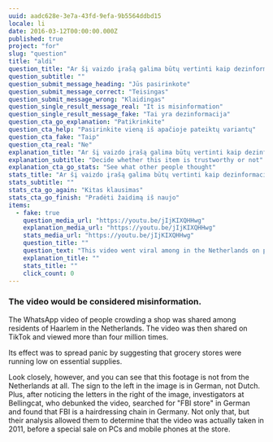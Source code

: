 ```yaml
---
uuid: aadc628e-3e7a-43fd-9efa-9b5564ddbd15
locale: li
date: 2016-03-12T00:00:00.000Z
published: true
project: "for"
slug: "question"
title: "aldi"
question_title: "Ar šį vaizdo įrašą galima būtų vertinti kaip dezinformaciją?"
question_subtitle: ""
question_submit_message_heading: "Jūs pasirinkote"
question_submit_message_correct: "Teisingas"
question_submit_message_wrong: "Klaidingas"
question_single_result_message_real: "It is misinformation"
question_single_result_message_fake: "Tai yra dezinformacija"
question_cta_go_explanation: "Patikrinkite"
question_cta_help: "Pasirinkite vieną iš apačioje pateiktų variantų"
question_cta_fake: "Taip"
question_cta_real: "Ne"
explanation_title: "Ar šį vaizdo įrašą galima būtų vertinti kaip dezinformaciją?"
explanation_subtitle: "Decide whether this item is trustworthy or not"
explanation_cta_go_stats: "See what other people thought"
stats_title: "Ar šį vaizdo įrašą galima būtų vertinti kaip dezinformaciją?"
stats_subtitle: ""
stats_cta_go_again: "Kitas klausimas"
stats_cta_go_finish: "Pradėti žaidimą iš naujo"
items:
  - fake: true
    question_media_url: "https://youtu.be/jIjKIXQHHwg"
    explanation_media_url: "https://youtu.be/jIjKIXQHHwg"
    stats_media_url: "https://youtu.be/jIjKIXQHHwg"
    question_title: ""
    question_text: "This video went viral among in the Netherlands on platforms such as TikTok and WhatsApp in March 2020 at the start of the COVID-19 pandemic in Europe, as evidence that grocery stores were being mobbed by shoppers stocking up on supplies."
    explanation_title: ""
    stats_title: ""
    click_count: 0
---
```

### The video would be considered misinformation.

The WhatsApp video of people crowding a shop was shared among residents of Haarlem in the Netherlands. The video was then shared on TikTok and viewed more than four million times. 

Its effect was to spread panic by suggesting that grocery stores were running low on essential supplies. 

Look closely, however, and you can see that this footage is not from the Netherlands at all. The sign to the left in the image is in German, not Dutch. Plus, after noticing the letters in the right of the image, investigators at Bellingcat, who debunked the video, searched for "FBI store" in German and found that FBI is a hairdressing chain in Germany. Not only that, but their analysis allowed them to determine that the video was actually taken in 2011, before a special sale on PCs and mobile phones at the store.
